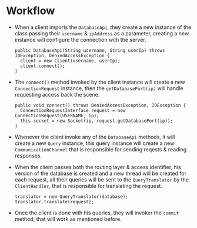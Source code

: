 # Workflow

  + When a client imports the ```DatabaseApi```, they create a new instance of the class passing their ```username``` & ```ipAddress``` as a parameter, 
      creating a new instance will configure the connection with the server.
      ```
      public DatabaseApi(String username, String userIp) throws IOException, DeniedAccessException {
        client = new Client(username, userIp);
        client.connect();
      }
      ```
  
  + The ```connect()``` method invoked by the client instance will create a new ```ConnectionRequest``` instance, then the ```getDatabasePort(ip)```
      will handle requesting access back the scene.
    ```
    public void connect() throws DeniedAccessException, IOException {
      ConnectionRequestInterface request = new ConnectionRequest(USERNAME, ip);
      this.socket = new Socket(ip, request.getDatabasePort(ip));
    }
    ```
    
  + Whenever the client invoke any of the ```DatabaseApi``` methods, it will create a new ```Query``` instance, this query instance
      will create a new ```CommunicationChannel``` that is responsible for sending reqests & reading responses.
      
  + When the client passes both the routing layer & access identifier, his version of the database is created and a new thread will be created for each
      request, all their queries will be sent to the ```QueryTranslator``` by the ```ClientHandler```, that is responsible for translating the request.
      ```
      translator = new QueryTranslator(database);
      translator.translate(request);
      ```
      
  + Once the client is done with his queries, they will invoker the ```commit``` method, that will work as mentioned before.
      
      
